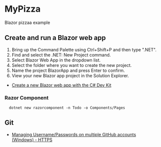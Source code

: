 # MyPizza
Blazor pizzaa example

## Create and run a Blazor web app

1. Bring up the Command Palette using Ctrl+Shift+P and then type ".NET".
1. Find and select the .NET: New Project command.
1. Select Blazor Web App in the dropdown list.
1. Select the folder where you want to create the new project.
1. Name the project BlazorApp and press Enter to confirm.
1. View your new Blazor app project in the Solution Explorer.

- [Create a new Blazor web app with the C# Dev Kit](https://learn.microsoft.com/en-us/training/modules/build-your-first-blazor-web-app/3-exercise-configure-environment?pivots=vscode)

### Razor Component
``` 
  dotnet new razorcomponent -n Todo -o Components/Pages
``` 

## Git 
- [Managing Username/Passwords on multiple GitHub accounts (Windows) - HTTPS](https://www.youtube.com/watch?v=2MGGJtTH0bQ)
